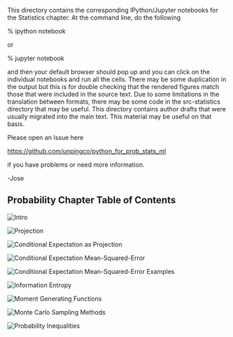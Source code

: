 This directory contains the corresponding IPython/Jupyter notebooks
for the Statistics chapter. At the command line, do the following

  % ipython notebook

or 

  % jupyter notebook

and then your default browser should pop up and you can click on
the individual notebooks and run all the cells. There may be some
duplication in the output but this is for double checking that the
rendered figures match those that were included in the source text.
Due to some limitations in the translation between formats, there may
be some code in the src-statistics directory that may be useful. This
directory contains author drafts that were usually migrated into the
main text. This material may be useful on that basis.

Please open an Issue here

  https://github.com/unpingco/python_for_prob_stats_ml 

if you have problems or need more information.

-Jose

Probability Chapter Table of Contents
-------------------------------------

![Intro](./intro.ipynb)

![Projection](./projection.ipynb)

![Conditional Expectation as Projection](./Conditional_Expectation_Projection.ipynb)

![Conditional Expectation Mean-Squared-Error](./Conditional_expectation_MSE.ipynb)

![Conditional Expectation Mean-Squared-Error Examples](./Conditional_expectation_MSE_Ex.ipynb)

![Information Entropy](./Information_Entropy.ipynb)

![Moment Generating Functions](./moment_generating.ipynb)

![Monte Carlo Sampling Methods](./Sampling_Monte_Carlo.ipynb)

![Probability Inequalities](./ProbabilityInequalities.ipynb)

